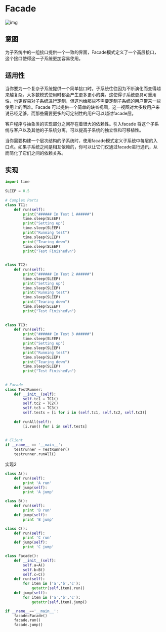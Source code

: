 # Facade

![img](https://images2015.cnblogs.com/blog/824579/201610/824579-20161001085208891-1109181708.gif)

## 意图

为子系统中的一组接口提供一个一致的界面，Facade模式定义了一个高层接口，这个接口使得这一子系统更加容易使用。

## 适用性

当你要为一个复杂子系统提供一个简单接口时。子系统往往因为不断演化而变得越来越复杂。大多数模式使用时都会产生更多更小的类。这使得子系统更具可重用性，也更容易对子系统进行定制，但这也给那些不需要定制子系统的用户带来一些使用上的困难。Facade 可以提供一个简单的缺省视图，这一视图对大多数用户来说已经足够，而那些需要更多的可定制性的用户可以越过facade层。

客户程序与抽象类的实现部分之间存在着很大的依赖性。引入facade 将这个子系统与客户以及其他的子系统分离，可以提高子系统的独立性和可移植性。

当你需要构建一个层次结构的子系统时，使用facade模式定义子系统中每层的入口点。如果子系统之间是相互依赖的，你可以让它们仅通过facade进行通讯，从而简化了它们之间的依赖关系。

## 实现

```python
import time
 
SLEEP = 0.5
 
# Complex Parts
class TC1:
    def run(self):
        print("###### In Test 1 ######")
        time.sleep(SLEEP)
        print("Setting up")
        time.sleep(SLEEP)
        print("Running test")
        time.sleep(SLEEP)
        print("Tearing down")
        time.sleep(SLEEP)
        print("Test Finished\n")
 
 
class TC2:
    def run(self):
        print("###### In Test 2 ######")
        time.sleep(SLEEP)
        print("Setting up")
        time.sleep(SLEEP)
        print("Running test")
        time.sleep(SLEEP)
        print("Tearing down")
        time.sleep(SLEEP)
        print("Test Finished\n")
 
 
class TC3:
    def run(self):
        print("###### In Test 3 ######")
        time.sleep(SLEEP)
        print("Setting up")
        time.sleep(SLEEP)
        print("Running test")
        time.sleep(SLEEP)
        print("Tearing down")
        time.sleep(SLEEP)
        print("Test Finished\n")
 
 
# Facade
class TestRunner:
    def __init__(self):
        self.tc1 = TC1()
        self.tc2 = TC2()
        self.tc3 = TC3()
        self.tests = [i for i in (self.tc1, self.tc2, self.tc3)]
 
    def runAll(self):
        [i.run() for i in self.tests]
 
 
# Client
if __name__ == '__main__':
    testrunner = TestRunner()
    testrunner.runAll()
```

实现2

```python
class A():
    def run(self):
        print 'A run'
    def jump(self):
        print 'A jump'

class B():
    def run(self):
        print 'B run'
    def jump(self):
        print 'B jump'

class C():
    def run(self):
        print 'C run'
    def jump(self):
        print 'C jump'

class Facade():
    def __init__(self):
        self.a=A()
        self.b=B()
        self.c=C()
    def run(self):
        for item in ('a','b','c'):
            getattr(self,item).run()
    def jump(self):
        for item in ('a','b','c'):
            getattr(self,item).jump()

if __name__=='__main__':
    facade=Facade()
    facade.run()
    facade.jump()
```



